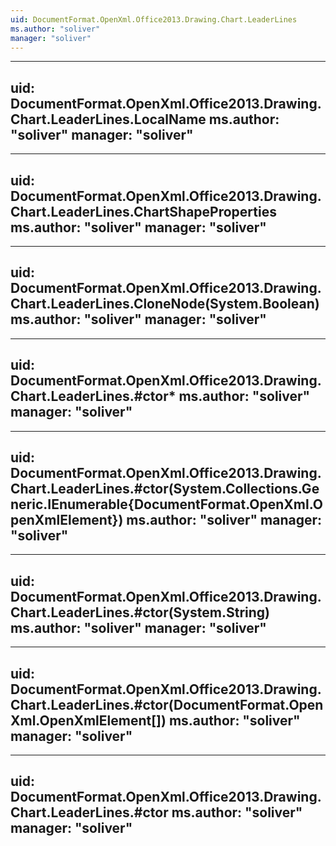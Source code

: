 ```yaml
---
uid: DocumentFormat.OpenXml.Office2013.Drawing.Chart.LeaderLines
ms.author: "soliver"
manager: "soliver"
---
```


---
uid: DocumentFormat.OpenXml.Office2013.Drawing.Chart.LeaderLines.LocalName
ms.author: "soliver"
manager: "soliver"
---

---
uid: DocumentFormat.OpenXml.Office2013.Drawing.Chart.LeaderLines.ChartShapeProperties
ms.author: "soliver"
manager: "soliver"
---

---
uid: DocumentFormat.OpenXml.Office2013.Drawing.Chart.LeaderLines.CloneNode(System.Boolean)
ms.author: "soliver"
manager: "soliver"
---

---
uid: DocumentFormat.OpenXml.Office2013.Drawing.Chart.LeaderLines.#ctor*
ms.author: "soliver"
manager: "soliver"
---

---
uid: DocumentFormat.OpenXml.Office2013.Drawing.Chart.LeaderLines.#ctor(System.Collections.Generic.IEnumerable{DocumentFormat.OpenXml.OpenXmlElement})
ms.author: "soliver"
manager: "soliver"
---

---
uid: DocumentFormat.OpenXml.Office2013.Drawing.Chart.LeaderLines.#ctor(System.String)
ms.author: "soliver"
manager: "soliver"
---

---
uid: DocumentFormat.OpenXml.Office2013.Drawing.Chart.LeaderLines.#ctor(DocumentFormat.OpenXml.OpenXmlElement[])
ms.author: "soliver"
manager: "soliver"
---

---
uid: DocumentFormat.OpenXml.Office2013.Drawing.Chart.LeaderLines.#ctor
ms.author: "soliver"
manager: "soliver"
---
